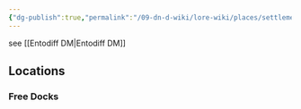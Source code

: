 ```yaml
---
{"dg-publish":true,"permalink":"/09-dn-d-wiki/lore-wiki/places/settlements/eranvale/l-entodiff/","tags":["Settlement","city","Entodiff","lore-wiki","Eranvale"]}
---
```


see [[Entodiff DM\|Entodiff DM]]

## Locations
### Free Docks